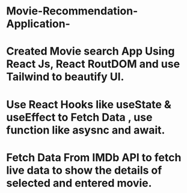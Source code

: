 # Movie-Recommendation-Application-
# Created Movie search App Using React Js, React RoutDOM and use Tailwind to beautify UI.
# Use React Hooks like useState & useEffect to Fetch Data , use function like asysnc and await.
# Fetch Data From IMDb API to fetch live data to show the details of selected and entered movie.

